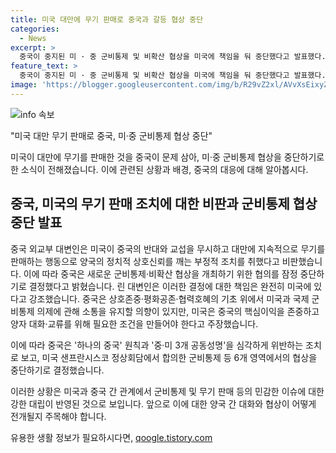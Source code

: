 ```yaml
---
title: 미국 대만에 무기 판매로 중국과 갈등 협상 중단
categories:
  - News
excerpt: >
  중국이 중지된 미 · 중 군비통제 및 비확산 협상을 미국에 책임을 둬 중단했다고 발표했다. 미국이 대만에 무기를 판매한 것을 중국이 문제 삼아 이번 결정을 내렸는데, 린중국 외교부 대변인은 이로 인해 양국 간의 정치적 상호신뢰를 깨는 일련의 심각한 부정적 조치를 취했다고 언급했다. 중국은 미국과 새로운 군비통제 및 비확산 협상의 개최를 잠정 중단했지만, 상호존중, 평화공존, 협력호혜의 기초 위에서 미국과 소통을 유지할 의향이 있다고 린 대변인은 강조했다.
feature_text: >
  중국이 중지된 미 · 중 군비통제 및 비확산 협상을 미국에 책임을 둬 중단했다고 발표했다. 미국이 대만에 무기를 판매한 것을 중국이 문제 삼아 이번 결정을 내렸는데, 린중국 외교부 대변인은 이로 인해 양국 간의 정치적 상호신뢰를 깨는 일련의 심각한 부정적 조치를 취했다고 언급했다. 중국은 미국과 새로운 군비통제 및 비확산 협상의 개최를 잠정 중단했지만, 상호존중, 평화공존, 협력호혜의 기초 위에서 미국과 소통을 유지할 의향이 있다고 린 대변인은 강조했다.
image: 'https://blogger.googleusercontent.com/img/b/R29vZ2xl/AVvXsEixyZcFfHzMRdzZMjFBmAUKJYCLCGyLL1o632UiGVXcaFdKo_bkvkuCioo0uUKlGfBVcT3P84aROyZIXSBEx3Aw5nCQ3pTgDom1WDC4m8eifvWiAmWEEVb4x6G_l8C0QH225ldMjyaFvpxGEBGNO37VmDTDMHGhJPq73UglMfDca1-0aw/s1600/blogspot.png'
---
```


<p><img src="https://blogger.googleusercontent.com/img/b/R29vZ2xl/AVvXsEixyZcFfHzMRdzZMjFBmAUKJYCLCGyLL1o632UiGVXcaFdKo_bkvkuCioo0uUKlGfBVcT3P84aROyZIXSBEx3Aw5nCQ3pTgDom1WDC4m8eifvWiAmWEEVb4x6G_l8C0QH225ldMjyaFvpxGEBGNO37VmDTDMHGhJPq73UglMfDca1-0aw/s1600/blogspot.png" alt="info 속보" /></p>

<p>"미국 대만 무기 판매로 중국, 미·중 군비통제 협상 중단" </p>

<p>미국이 대만에 무기를 판매한 것을 중국이 문제 삼아, 미·중 군비통제 협상을 중단하기로 한 소식이 전해졌습니다. 이에 관련된 상황과 배경, 중국의 대응에 대해 알아봅시다. </p>

<h2>중국, 미국의 무기 판매 조치에 대한 비판과 군비통제 협상 중단 발표</h2>

<p>중국 외교부 대변인은 미국이 중국의 반대와 교섭을 무시하고 대만에 지속적으로 무기를 판매하는 행동으로 양국의 정치적 상호신뢰를 깨는 부정적 조치를 취했다고 비판했습니다. 이에 따라 중국은 새로운 군비통제·비확산 협상을 개최하기 위한 협의를 잠정 중단하기로 결정했다고 밝혔습니다. 린 대변인은 이러한 결정에 대한 책임은 완전히 미국에 있다고 강조했습니다. 중국은 상호존중·평화공존·협력호혜의 기초 위에서 미국과 국제 군비통제 의제에 관해 소통을 유지할 의향이 있지만, 미국은 중국의 핵심이익을 존중하고 양자 대화·교류를 위해 필요한 조건을 만들어야 한다고 주장했습니다.</p>

<p>이에 따라 중국은 '하나의 중국' 원칙과 '중·미 3개 공동성명'을 심각하게 위반하는 조치로 보고, 미국 샌프란시스코 정상회담에서 합의한 군비통제 등 6개 영역에서의 협상을 중단하기로 결정했습니다. </p>

<p>이러한 상황은 미국과 중국 간 관계에서 군비통제 및 무기 판매 등의 민감한 이슈에 대한 강한 대립이 반영된 것으로 보입니다. 앞으로 이에 대한 양국 간 대화와 협상이 어떻게 전개될지 주목해야 합니다.</p>
유용한 생활 정보가 필요하시다면, <a href="https://qoogle.tistory.com" rel="dofollow">qoogle.tistory.com</a>


